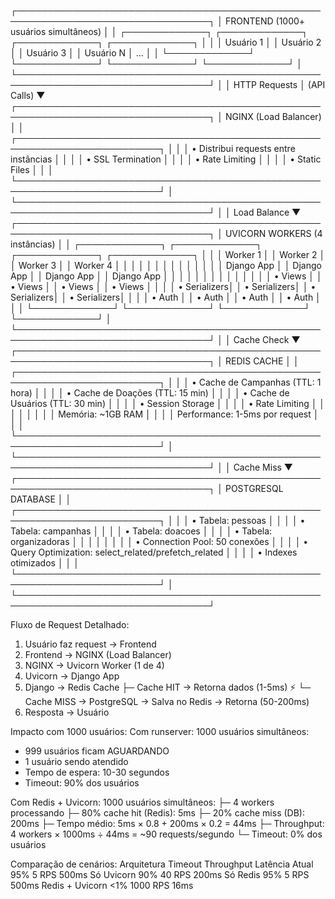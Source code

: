 ┌─────────────────────────────────────────────────────────────────────────────────┐
│                           FRONTEND (1000+ usuários simultâneos)                │
│  ┌─────────────┐  ┌─────────────┐  ┌─────────────┐  ┌─────────────┐          │
│  │   Usuário 1 │  │   Usuário 2 │  │   Usuário 3 │  │   Usuário N │  ...     │
│  └─────────────┘  └─────────────┘  └─────────────┘  └─────────────┘          │
└─────────────────────────────────────────────────────────────────────────────────┘
                                    │
                                    │ HTTP Requests
                                    │ (API Calls)
                                    ▼
┌─────────────────────────────────────────────────────────────────────────────────┐
│                              NGINX (Load Balancer)                             │
│  ┌─────────────────────────────────────────────────────────────────────────┐    │
│  │  • Distribui requests entre instâncias                                 │    │
│  │  • SSL Termination                                                     │    │
│  │  • Rate Limiting                                                       │    │
│  │  • Static Files                                                        │    │
│  └─────────────────────────────────────────────────────────────────────────┘    │
└─────────────────────────────────────────────────────────────────────────────────┘
                                    │
                                    │ Load Balance
                                    ▼
┌─────────────────────────────────────────────────────────────────────────────────┐
│                        UVICORN WORKERS (4 instâncias)                          │
│  ┌─────────────┐  ┌─────────────┐  ┌─────────────┐  ┌─────────────┐          │
│  │   Worker 1  │  │   Worker 2  │  │   Worker 3  │  │   Worker 4  │          │
│  │             │  │             │  │             │  │             │          │
│  │ Django App  │  │ Django App  │  │ Django App  │  │ Django App  │          │
│  │             │  │             │  │             │  │             │          │
│  │ • Views     │  │ • Views     │  │ • Views     │  │ • Views     │          │
│  │ • Serializers│  │ • Serializers│  │ • Serializers│  │ • Serializers│          │
│  │ • Auth      │  │ • Auth      │  │ • Auth      │  │ • Auth      │          │
│  └─────────────┘  └─────────────┘  └─────────────┘  └─────────────┘          │
└─────────────────────────────────────────────────────────────────────────────────┘
                                    │
                                    │ Cache Check
                                    ▼
┌─────────────────────────────────────────────────────────────────────────────────┐
│                              REDIS CACHE                                       │
│  ┌─────────────────────────────────────────────────────────────────────────┐    │
│  │  • Cache de Campanhas (TTL: 1 hora)                                   │    │
│  │  • Cache de Doações (TTL: 15 min)                                     │    │
│  │  • Cache de Usuários (TTL: 30 min)                                    │    │
│  │  • Session Storage                                                     │    │
│  │  • Rate Limiting                                                       │    │
│  │                                                                       │    │
│  │  Memória: ~1GB RAM                                                    │    │
│  │  Performance: 1-5ms por request                                       │    │
│  └─────────────────────────────────────────────────────────────────────────┘    │
└─────────────────────────────────────────────────────────────────────────────────┘
                                    │
                                    │ Cache Miss
                                    ▼
┌─────────────────────────────────────────────────────────────────────────────────┐
│                            POSTGRESQL DATABASE                                 │
│  ┌─────────────────────────────────────────────────────────────────────────┐    │
│  │  • Tabela: pessoas                                                     │    │
│  │  • Tabela: campanhas                                                   │    │
│  │  • Tabela: doacoes                                                     │    │
│  │  • Tabela: organizadoras                                               │    │
│  │                                                                       │    │
│  │  • Connection Pool: 50 conexões                                       │    │
│  │  • Query Optimization: select_related/prefetch_related                │    │
│  │  • Indexes otimizados                                                 │    │
│  └─────────────────────────────────────────────────────────────────────────┘    │
└─────────────────────────────────────────────────────────────────────────────────┘

Fluxo de Request Detalhado:

1. Usuário faz request → Frontend
2. Frontend → NGINX (Load Balancer)
3. NGINX → Uvicorn Worker (1 de 4)
4. Uvicorn → Django App
5. Django → Redis Cache
   ├─ Cache HIT → Retorna dados (1-5ms) ⚡
   └─ Cache MISS → PostgreSQL → Salva no Redis → Retorna (50-200ms)
6. Resposta → Usuário

Impacto com 1000 usuários:
Com runserver:
1000 usuários simultâneos:
- 999 usuários ficam AGUARDANDO
- 1 usuário sendo atendido
- Tempo de espera: 10-30 segundos
- Timeout: 90% dos usuários

Com Redis + Uvicorn:
1000 usuários simultâneos:
├─ 4 workers processando
├─ 80% cache hit (Redis): 5ms
├─ 20% cache miss (DB): 200ms
├─ Tempo médio: 5ms × 0.8 + 200ms × 0.2 = 44ms
├─ Throughput: 4 workers × 1000ms ÷ 44ms = ~90 requests/segundo
└─ Timeout: 0% dos usuários


Comparação de cenários:
Arquitetura	    Timeout	Throughput	Latência
Atual	        95%	    5 RPS	    500ms
Só Uvicorn	    90%	    40 RPS	    200ms
Só Redis	    95%	    5 RPS	    500ms
Redis + Uvicorn	<1%	    1000 RPS	16ms
